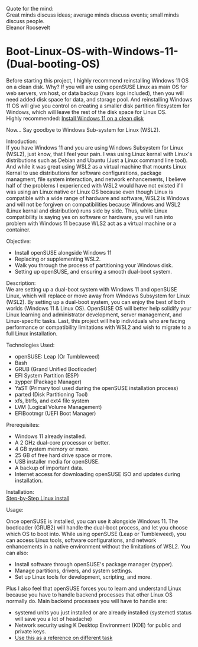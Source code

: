 Quote for the mind:    
Great minds discuss ideas; average minds discuss events; small minds discuss people.    
Eleanor Roosevelt

# Boot-Linux-OS-with-Windows-11-(Dual-booting-OS)
Before starting this project, I highly recommend reinstalling Windows 11 OS on a clean disk. Why? If you will are using openSUSE Linux as main OS for web servers, vm host, or data backup (/vars logs included), then you will need added disk space for data, and storage pool. And reinstalling Windows 11 OS will give you control on creating a smaller disk partition filesystem for Windows, which will leave the rest of the disk space for Linux OS.   
Highly recommended: [Install Windows 11 on a clean disk](https://github.com/axruffin2055/How-to-install-Windows-11-on-a-clean-disk)

Now...
Say goodbye to Windows Sub-system for Linux (WSL2).

Introduction:    
If you have Windows 11 and you are using Windows Subsystem for Linux (WSL2), just know, that I feel your pain. I was using Linux kernal 
with Linux's distributions such as Debian and Ubuntu (Just a Linux command line tool). And while it was great using WSL2 as a virtual machine
that mounts Linux Kernal to use distributions for software configurations, package managment, file system interaction, and network enhancements,
I believe half of the problems I experienced with WSL2 would have not existed if I was using an Linux native or Linux OS because even though
Linux is compatible with a wide range of hardware and software, WSL2 is Windows and will not be forgiven on compatibilities because Windows and WSL2
(Linux kernal and distribution) runs side by side. Thus, while Linux compatibility is saying yes on software or hardware, you will run into  
problem with Windows 11 because WLS2 act as a virtual machine or a container.

Objective:
- Install openSUSE alongside Windows 11
- Replacing or supplementing WSL2.
- Walk you through the process of partitioning your Windows disk.
- Setting up openSUSE, and ensuring a smooth dual-boot system.


Description:    
We are setting up a dual-boot system with Windows 11 and openSUSE Linux, which will replace or move away from Windows Subsystem for Linux (WSL2). By setting up a dual-boot system, you can enjoy the best of both worlds (Windows 11 & Linux OS). OpenSUSE OS will better help solidify your Linux learning and administrator development, server management, and Linux-specific tasks. Last, this project will help individuals who are facing performance or compatibility limitations with WSL2 and wish to migrate to a full Linux installation.


Technologies Used: 
- openSUSE: Leap (Or Tumbleweed)
- Bash
- GRUB           (Grand Unified Bootloader)
- EFI System Partition (ESP)
- zypper         (Package Manager)
- YaST           (Primary tool used during the openSUSE installation process)
- parted         (Disk Partitioning Tool)
- xfs, btrfs, and ext4 file system
- LVM            (Logical Volume Management)
- EFIBootmgr     (UEFI Boot Manager)

Prerequisites:
- Windows 11 already installed.
- A 2 GHz dual-core processor or better.
- 4 GB system memory or more.
- 25 GB of free hard drive space or more.
- USB installer media for openSUSE.
- A backup of important data.
- Internet access for downloading openSUSE ISO and updates during installation.

Installation:  
[Step-by-Step Linux install](https://github.com/axruffin2055/Dual-booting-Operating-System-_-Linux-OS-with-Windows-11-OS/blob/main/Step-by-Step%20install%20openSUSE%20OS%20dual%20booting%20with%20Windows%2011)  

Usage:

Once openSUSE is installed, you can use it alongside Windows 11. The bootloader (GRUB2) will handle the dual-boot process, and let you choose which OS to boot into. While using openSUSE (Leap or Tumbleweed), you can access Linux tools, software configurations, and network enhancements in a native environment without the limitations of WSL2.
You can also:
- Install software through openSUSE's package manager (zypper).
- Manage partitions, drivers, and system settings.
- Set up Linux tools for development, scripting, and more.    

Plus I also feel that openSUSE forces you to learn and understand Linux because you have to handle backend processes that other Linux OS normally do.
Main backend processes you will have to handle are:
- systemd units you just installed or are already installed (systemctl status <packageName> will save you a lot of headache)
- Network security using K Desktop Environment (KDE) for public and private keys.
- [Use this as a reference on different task](https://github.com/axruffin2055/Linux-System-Admin-Task-Reference)
